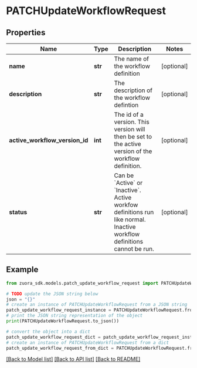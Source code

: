 # PATCHUpdateWorkflowRequest


## Properties

Name | Type | Description | Notes
------------ | ------------- | ------------- | -------------
**name** | **str** | The name of the workflow definition  | [optional] 
**description** | **str** | The description of the workflow defintion  | [optional] 
**active_workflow_version_id** | **int** | The id of a version. This version will then be set to the active version of the workflow definition. | [optional] 
**status** | **str** | Can be &#x60;Active&#x60; or &#x60;Inactive&#x60;. Active workfow definitions run like normal. Inactive workflow definitions cannot be run. | [optional] 

## Example

```python
from zuora_sdk.models.patch_update_workflow_request import PATCHUpdateWorkflowRequest

# TODO update the JSON string below
json = "{}"
# create an instance of PATCHUpdateWorkflowRequest from a JSON string
patch_update_workflow_request_instance = PATCHUpdateWorkflowRequest.from_json(json)
# print the JSON string representation of the object
print(PATCHUpdateWorkflowRequest.to_json())

# convert the object into a dict
patch_update_workflow_request_dict = patch_update_workflow_request_instance.to_dict()
# create an instance of PATCHUpdateWorkflowRequest from a dict
patch_update_workflow_request_from_dict = PATCHUpdateWorkflowRequest.from_dict(patch_update_workflow_request_dict)
```
[[Back to Model list]](../README.md#documentation-for-models) [[Back to API list]](../README.md#documentation-for-api-endpoints) [[Back to README]](../README.md)


